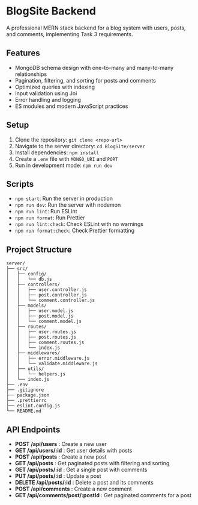 # BlogSite Backend

A professional MERN stack backend for a blog system with users, posts, and comments, implementing Task 3 requirements.

## Features

- MongoDB schema design with one-to-many and many-to-many relationships
- Pagination, filtering, and sorting for posts and comments
- Optimized queries with indexing
- Input validation using Joi
- Error handling and logging
- ES modules and modern JavaScript practices

## Setup

1. Clone the repository: `git clone <repo-url>`
2. Navigate to the server directory: `cd BlogSite/server`
3. Install dependencies: `npm install`
4. Create a `.env` file with `MONGO_URI` and `PORT`
5. Run in development mode: `npm run dev`

## Scripts

- `npm start`: Run the server in production
- `npm run dev`: Run the server with nodemon
- `npm run lint`: Run ESLint
- `npm run format`: Run Prettier
- `npm run lint:check`: Check ESLint with no warnings
- `npm run format:check`: Check Prettier formatting

## Project Structure

```
server/
├── src/
│   ├── config/
│   │   └── db.js
│   ├── controllers/
│   │   ├── user.controller.js
│   │   ├── post.controller.js
│   │   └── comment.controller.js
│   ├── models/
│   │   ├── user.model.js
│   │   ├── post.model.js
│   │   └── comment.model.js
│   ├── routes/
│   │   ├── user.routes.js
│   │   ├── post.routes.js
│   │   ├── comment.routes.js
│   │   └── index.js
│   ├── middlewares/
│   │   ├── error.middleware.js
│   │   └── validate.middleware.js
│   ├── utils/
│   │   └── helpers.js
│   └── index.js
├── .env
├── .gitignore
├── package.json
├── .prettierrc
├── eslint.config.js
└── README.md
```

## API Endpoints

- **POST /api/users** : Create a new user
- **GET /api/users/:id** : Get user details with posts
- **POST /api/posts** : Create a new post
- **GET /api/posts** : Get paginated posts with filtering and sorting
- **GET /api/posts/:id** : Get a single post with comments
- **PUT /api/posts/:id** : Update a post
- **DELETE /api/posts/:id** : Delete a post and its comments
- **POST /api/comments** : Create a new comment
- **GET /api/comments/post/:postId** : Get paginated comments for a post
